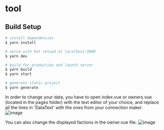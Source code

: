 # tool

## Build Setup

```bash
# install dependencies
$ yarn install

# serve with hot reload at localhost:3000
$ yarn dev

# build for production and launch server
$ yarn build
$ yarn start

# generate static project
$ yarn generate
```

In order to change your data, you have to open index.vue or owners.vue (located in the pages folder) with the text editor of your choice, and replace all the lines in 'DataText' with the ones from your connection maker.
![image](https://user-images.githubusercontent.com/99656769/202876494-83a4e204-0b97-4734-87e9-d2377880ae11.png)

You can also change the displayed factions in the owner.vue file.
![image](https://user-images.githubusercontent.com/99656769/202876512-23454a1f-12bb-44d5-a4e5-b9bea5269b80.png)

